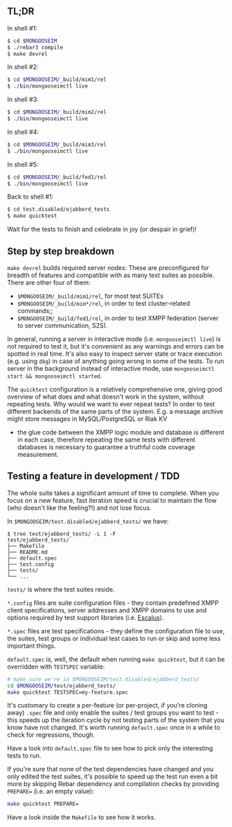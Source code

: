 ## TL;DR

In shell #1:

```sh
$ cd $MONGOOSEIM
$ ./rebar3 compile
$ make devrel
```

In shell #2:

```sh
$ cd $MONGOOSEIM/_build/mim1/rel
$ ./bin/mongooseimctl live
```

In shell #3:

```sh
$ cd $MONGOOSEIM/_build/mim2/rel
$ ./bin/mongooseimctl live
```

In shell #4:

```sh
$ cd $MONGOOSEIM/_build/mim3/rel
$ ./bin/mongooseimctl live
```

In shell #5:

```sh
$ cd $MONGOOSEIM/_build/fed1/rel
$ ./bin/mongooseimctl live
```

Back to shell #1:

```sh
$ cd test.disabled/ejabberd_tests
$ make quicktest
```

Wait for the tests to finish and celebrate in joy (or despair in grief)!

## Step by step breakdown

`make devrel` builds required server nodes:
These are preconfigured for breadth of features and compatible
with as many test suites as possible.
There are other four of them:
- `$MONGOOSEIM/_build/mim1/rel`, for most test SUITEs
- `$MONGOOSEIM/_build/mim*/rel`, in order to test cluster-related
  commands;;
- `$MONGOOSEIM/_build/fed1/rel`, in order to test XMPP federation
  (server to server communication, S2S).

In general, running a server in interactive mode (i.e. `mongooseimctl
live`) is not required to test it, but it's convenient as any warnings and
errors can be spotted in real time.
It's also easy to inspect server state or trace execution (e.g. using `dbg`)
in case of anything going wrong in some of the tests.
To run server in the background instead of interactive mode,
use `mongooseimctl start && mongooseimctl started`.

The `quicktest` configuration is a relatively comprehensive one,
giving good overview of what does and what doesn't work in the system,
without repeating tests.
Why would we want to ever repeat tests?
In order to test different backends of the same parts of the system.
E.g. a message archive might store messages in MySQL/PostgreSQL or Riak KV
- the glue code between the XMPP logic module and database is different in each case,
therefore repeating the same tests with different databases is necessary
to guarantee a truthful code coverage measurement.

## Testing a feature in development / TDD

The whole suite takes a significant amount of time to complete.
When you focus on a new feature, fast iteration speed is crucial to maintain
the flow (who doesn't like the feeling?!) and not lose focus.

In  `$MONGOOSEIM/test.disabled/ejabberd_tests/` we have:

```
$ tree test/ejabberd_tests/ -L 1 -F
test/ejabberd_tests/
├── Makefile
├── README.md
├── default.spec
├── test.config
├── tests/
└── ...
```

`tests/` is where the test suites reside.

`*.config` files are suite configuration files - they contain predefined
XMPP client specifications, server addresses and XMPP domains to use
and options required by test support libraries
(i.e. [Escalus](https://github.com/esl/escalus/)).

`*.spec` files are test specifications - they define the configuration
file to use, the suites, test groups or individual test cases to run
or skip and some less important things.

`default.spec` is, well, the default when running `make quicktest`,
but it can be overridden with `TESTSPEC` variable:

```sh
# make sure we're in $MONGOOSEIM/test.disabled/ejabberd_tests/
cd $MONGOOSEIM/test/ejabberd_tests/
make quicktest TESTSPEC=my-feature.spec
```

It's customary to create a per-feature (or per-project, if you're cloning
away) `.spec` file and only enable
the suites / test groups you want to test - this speeds up the iteration
cycle by not testing parts of the system that you know have not changed.
It's worth running `default.spec` once in a while to check for
regressions, though.

Have a look into `default.spec` file to see how to pick only the
interesting tests to run.

If you're sure that none of the test dependencies have changed
and you only edited the test suites, it's possible to speed up
the test run even a bit more by skipping Rebar dependency and compilation
checks by providing `PREPARE=` (i.e. an empty value):

```sh
make quicktest PREPARE=
```

Have a look inside the `Makefile` to see how it works.
